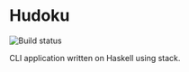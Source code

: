 # Hudoku
![Build status](https://api.travis-ci.com/5n00p4eg/hudoku.svg?branch=master&status=started)

CLI application written on Haskell using stack.

